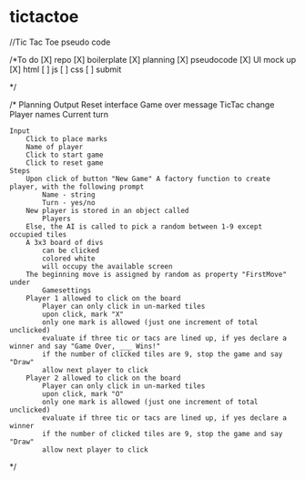 # tictactoe

//Tic Tac Toe pseudo code

/*To do
	[X] repo
	[X] boilerplate
	[X] planning
	[X] pseudocode
	[X] UI mock up
	[X] html
	[ ] js
	[ ] css
	[ ] submit
	
*/

/*
Planning
	Output
		Reset interface
		Game over message
		TicTac change
		Player names
		Current turn
		
		
	Input
		Click to place marks
		Name of player
		Click to start game
		Click to reset game
	Steps
		Upon click of button "New Game" A factory function to create player, with the following prompt
			Name - string
			Turn - yes/no
		New player is stored in an object called
			Players
		Else, the AI is called to pick a random between 1-9 except occupied tiles
		A 3x3 board of divs 
			can be clicked 
			colored white
			will occupy the available screen
		The beginning move is assigned by random as property "FirstMove" under
			Gamesettings
		Player 1 allowed to click on the board
			Player can only click in un-marked tiles
			upon click, mark "X"
			only one mark is allowed (just one increment of total unclicked)
			evaluate if three tic or tacs are lined up, if yes declare a winner and say "Game Over, ___ Wins!"
			if the number of clicked tiles are 9, stop the game and say "Draw"
			allow next player to click
		Player 2 allowed to click on the board
			Player can only click in un-marked tiles
			upon click, mark "O"
			only one mark is allowed (just one increment of total unclicked)
			evaluate if three tic or tacs are lined up, if yes declare a winner
			if the number of clicked tiles are 9, stop the game and say "Draw"
			allow next player to click
*/